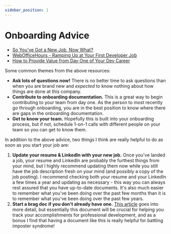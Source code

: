 ```yaml
---
sidebar_position: 1
---
```


# Onboarding Advice

- [So You've Got a New Job, Now What?](https://www.youtube.com/watch?v=OEahKpKeh6U)
- [WebOfficeHours - Ramping Up at Your First Developer Job](https://www.youtube.com/watch?v=oXfuyCMXJR8)
- [How to Provide Value from Day One of Your Dev Career](https://community.codenewbie.org/clearlythuydoan/on-demand-talk-how-to-provide-value-from-day-one-of-your-dev-career-1b4o)

Some common themes from the above resources:

- **Ask lots of questions now!** There is no better time to ask questions than when you are brand new and _expected_ to know nothing about how things are done at this company.
- **Contribute to onboarding documentation.** This is a great way to begin contributing to your team from day one. As the person to most recently go through onboarding, you are in the best position to know where there are gaps in the onboarding documentation.
- **Get to know your team.** Hopefully this is built into your onboarding process, but if not, schedule 1-on-1 calls with different people on your team so you can get to know them.

In addition to the above advice, two things I think are really helpful to do as soon as you start your job are:

1. **Update your resume & LinkedIn with your new job.** Once you've landed a job, your resume and LinkedIn are probably the furthest things from your mind, but I highly recommend updating them now while you still have the job description fresh on your mind (and possibly a copy of the job posting). I recommend checking both your resume and your LinkedIn a few times a year and updating as necessary - this way you can always rest assured that you have up-to-date documents. It's also much easier to remember what you've been doing over the past few months than it is to remember what you've been doing over the past few years.
2. **Start a brag doc if you don't already have one.** [This article](https://jvns.ca/blog/brag-documents/) goes into more detail, but essentially this document will be crucial for helping you track your accomplishments for professional development, and as a bonus I find that having a document like this is really helpful for battling imposter syndrome!
